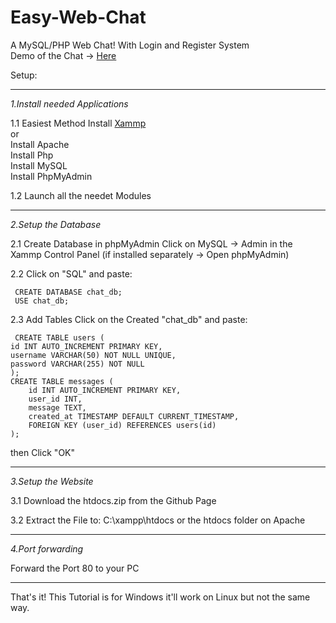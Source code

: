 # Easy-Web-Chat
A MySQL/PHP Web Chat! With Login and Register System                                                           
Demo of the Chat -> [Here](http://server.marlon9757.de)

Setup:
______________________________________________________________________
*1.Install needed Applications*

1.1 Easiest Method
    Install [Xammp](https://www.apachefriends.org/de/index.html)                                                           
    or                                                           
    Install Apache                                                           
    Install Php                                                           
    Install MySQL                                                           
    Install PhpMyAdmin                                                           

1.2 Launch all the needet Modules
______________________________________________________________________
*2.Setup the Database*

2.1 Create Database in phpMyAdmin
    Click on MySQL -> Admin in the Xammp Control Panel
    (if installed separately -> Open phpMyAdmin)

2.2 Click on "SQL" and paste:

     CREATE DATABASE chat_db;
     USE chat_db;

2.3 Add Tables
     Click on the Created "chat_db" and paste:
     
     CREATE TABLE users (
    id INT AUTO_INCREMENT PRIMARY KEY,
    username VARCHAR(50) NOT NULL UNIQUE,
    password VARCHAR(255) NOT NULL
    );
    CREATE TABLE messages (
        id INT AUTO_INCREMENT PRIMARY KEY,
        user_id INT,
        message TEXT,
        created_at TIMESTAMP DEFAULT CURRENT_TIMESTAMP,
        FOREIGN KEY (user_id) REFERENCES users(id)
    );
    
then Click "OK"
______________________________________________________________________
*3.Setup the Website*

3.1 Download the htdocs.zip from the Github Page

3.2 Extract the File to:
    C:\xampp\htdocs
    or
    the htdocs folder on Apache
______________________________________________________________________
*4.Port forwarding*

Forward the Port 80 to your PC
______________________________________________________________________

That's it!
This Tutorial is for Windows it'll work on Linux but not the same way.
